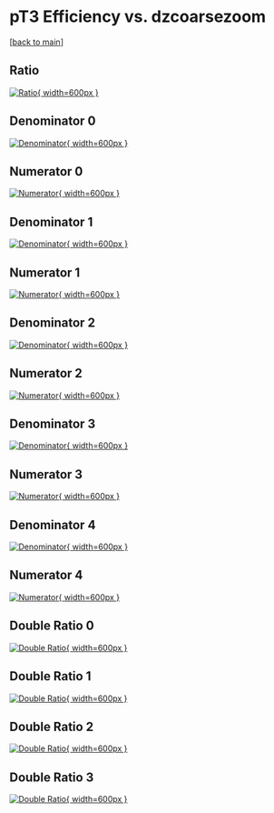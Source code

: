 # pT3 Efficiency vs. dzcoarsezoom

[[back to main](./)]



## Ratio

[![Ratio](../mtv/var/pT3_base_211_-1_eff_dzcoarsezoom.png){ width=600px }](../mtv/var/pT3_base_211_-1_eff_dzcoarsezoom.pdf)

## Denominator 0

[![Denominator](../mtv/den/pT3_base_211_-1_eff_dzcoarsezoom_den0.png){ width=600px }](../mtv/den/pT3_base_211_-1_eff_dzcoarsezoom_den0.pdf)

## Numerator 0

[![Numerator](../mtv/num/pT3_base_211_-1_eff_dzcoarsezoom_num0.png){ width=600px }](../mtv/num/pT3_base_211_-1_eff_dzcoarsezoom_num0.pdf)

## Denominator 1

[![Denominator](../mtv/den/pT3_base_211_-1_eff_dzcoarsezoom_den1.png){ width=600px }](../mtv/den/pT3_base_211_-1_eff_dzcoarsezoom_den1.pdf)

## Numerator 1

[![Numerator](../mtv/num/pT3_base_211_-1_eff_dzcoarsezoom_num1.png){ width=600px }](../mtv/num/pT3_base_211_-1_eff_dzcoarsezoom_num1.pdf)

## Denominator 2

[![Denominator](../mtv/den/pT3_base_211_-1_eff_dzcoarsezoom_den2.png){ width=600px }](../mtv/den/pT3_base_211_-1_eff_dzcoarsezoom_den2.pdf)

## Numerator 2

[![Numerator](../mtv/num/pT3_base_211_-1_eff_dzcoarsezoom_num2.png){ width=600px }](../mtv/num/pT3_base_211_-1_eff_dzcoarsezoom_num2.pdf)

## Denominator 3

[![Denominator](../mtv/den/pT3_base_211_-1_eff_dzcoarsezoom_den3.png){ width=600px }](../mtv/den/pT3_base_211_-1_eff_dzcoarsezoom_den3.pdf)

## Numerator 3

[![Numerator](../mtv/num/pT3_base_211_-1_eff_dzcoarsezoom_num3.png){ width=600px }](../mtv/num/pT3_base_211_-1_eff_dzcoarsezoom_num3.pdf)

## Denominator 4

[![Denominator](../mtv/den/pT3_base_211_-1_eff_dzcoarsezoom_den4.png){ width=600px }](../mtv/den/pT3_base_211_-1_eff_dzcoarsezoom_den4.pdf)

## Numerator 4

[![Numerator](../mtv/num/pT3_base_211_-1_eff_dzcoarsezoom_num4.png){ width=600px }](../mtv/num/pT3_base_211_-1_eff_dzcoarsezoom_num4.pdf)

## Double Ratio 0

[![Double Ratio](../mtv/ratio/pT3_base_211_-1_eff_dzcoarsezoom_ratio0.png){ width=600px }](../mtv/ratio/pT3_base_211_-1_eff_dzcoarsezoom_ratio0.pdf)

## Double Ratio 1

[![Double Ratio](../mtv/ratio/pT3_base_211_-1_eff_dzcoarsezoom_ratio1.png){ width=600px }](../mtv/ratio/pT3_base_211_-1_eff_dzcoarsezoom_ratio1.pdf)

## Double Ratio 2

[![Double Ratio](../mtv/ratio/pT3_base_211_-1_eff_dzcoarsezoom_ratio2.png){ width=600px }](../mtv/ratio/pT3_base_211_-1_eff_dzcoarsezoom_ratio2.pdf)

## Double Ratio 3

[![Double Ratio](../mtv/ratio/pT3_base_211_-1_eff_dzcoarsezoom_ratio3.png){ width=600px }](../mtv/ratio/pT3_base_211_-1_eff_dzcoarsezoom_ratio3.pdf)

